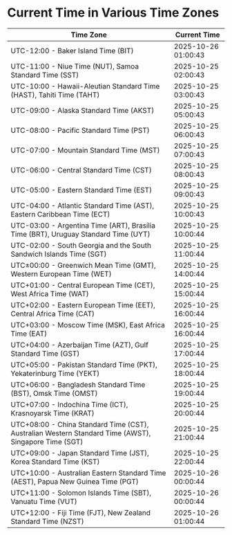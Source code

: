 # Current Time in Various Time Zones

| Time Zone | Current Time |
|-----------|--------------|
| UTC-12:00 - Baker Island Time (BIT) | 2025-10-26 01:00:43 |
| UTC-11:00 - Niue Time (NUT), Samoa Standard Time (SST) | 2025-10-25 02:00:43 |
| UTC-10:00 - Hawaii-Aleutian Standard Time (HAST), Tahiti Time (TAHT) | 2025-10-25 03:00:43 |
| UTC-09:00 - Alaska Standard Time (AKST) | 2025-10-25 05:00:43 |
| UTC-08:00 - Pacific Standard Time (PST) | 2025-10-25 06:00:43 |
| UTC-07:00 - Mountain Standard Time (MST) | 2025-10-25 07:00:43 |
| UTC-06:00 - Central Standard Time (CST) | 2025-10-25 08:00:43 |
| UTC-05:00 - Eastern Standard Time (EST) | 2025-10-25 09:00:43 |
| UTC-04:00 - Atlantic Standard Time (AST), Eastern Caribbean Time (ECT) | 2025-10-25 10:00:43 |
| UTC-03:00 - Argentina Time (ART), Brasília Time (BRT), Uruguay Standard Time (UYT) | 2025-10-25 10:00:44 |
| UTC-02:00 - South Georgia and the South Sandwich Islands Time (SGT) | 2025-10-25 11:00:44 |
| UTC±00:00 - Greenwich Mean Time (GMT), Western European Time (WET) | 2025-10-25 14:00:44 |
| UTC+01:00 - Central European Time (CET), West Africa Time (WAT) | 2025-10-25 15:00:44 |
| UTC+02:00 - Eastern European Time (EET), Central Africa Time (CAT) | 2025-10-25 16:00:44 |
| UTC+03:00 - Moscow Time (MSK), East Africa Time (EAT) | 2025-10-25 16:00:44 |
| UTC+04:00 - Azerbaijan Time (AZT), Gulf Standard Time (GST) | 2025-10-25 17:00:44 |
| UTC+05:00 - Pakistan Standard Time (PKT), Yekaterinburg Time (YEKT) | 2025-10-25 18:00:44 |
| UTC+06:00 - Bangladesh Standard Time (BST), Omsk Time (OMST) | 2025-10-25 19:00:44 |
| UTC+07:00 - Indochina Time (ICT), Krasnoyarsk Time (KRAT) | 2025-10-25 20:00:44 |
| UTC+08:00 - China Standard Time (CST), Australian Western Standard Time (AWST), Singapore Time (SGT) | 2025-10-25 21:00:44 |
| UTC+09:00 - Japan Standard Time (JST), Korea Standard Time (KST) | 2025-10-25 22:00:44 |
| UTC+10:00 - Australian Eastern Standard Time (AEST), Papua New Guinea Time (PGT) | 2025-10-26 00:00:44 |
| UTC+11:00 - Solomon Islands Time (SBT), Vanuatu Time (VUT) | 2025-10-26 00:00:44 |
| UTC+12:00 - Fiji Time (FJT), New Zealand Standard Time (NZST) | 2025-10-26 01:00:44 |
